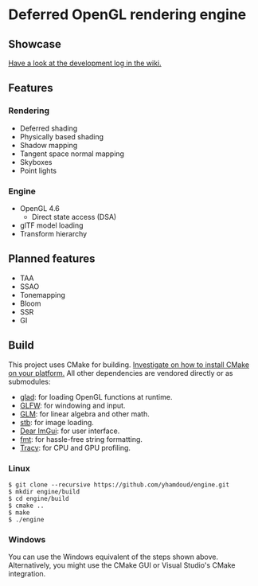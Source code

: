 # Deferred OpenGL rendering engine

## Showcase

[Have a look at the development log in the wiki.]( https://github.com/yhamdoud/engine/wiki/Development-Log)

## Features

### Rendering

- Deferred shading
- Physically based shading
- Shadow mapping
- Tangent space normal mapping
- Skyboxes
- Point lights

### Engine

- OpenGL 4.6
    - Direct state access (DSA)
- glTF model loading
- Transform hierarchy

## Planned features

- TAA
- SSAO
- Tonemapping
- Bloom
- SSR
- GI

## Build

This project uses CMake for
building. [Investigate on how to install CMake on your platform.](https://cmake.org/install/)
All other dependencies are vendored directly or as submodules:

- [glad](https://github.com/Dav1dde/glad): for loading OpenGL functions at runtime.
- [GLFW](https://github.com/glfw/glfw): for windowing and input.
- [GLM](https://github.com/g-truc/glm): for linear algebra and other math.
- [stb](https://github.com/nothings/stb): for image loading.
- [Dear ImGui](https://github.com/ocornut/imgui): for user interface.
- [fmt](https://github.com/fmtlib/fmt): for hassle-free string formatting.
- [Tracy](https://github.com/fmtlib/fmt): for CPU and GPU profiling.

### Linux

```shell
$ git clone --recursive https://github.com/yhamdoud/engine.git
$ mkdir engine/build
$ cd engine/build
$ cmake ..
$ make
$ ./engine
```

### Windows

You can use the Windows equivalent of the steps shown above. Alternatively, you might use the CMake GUI or Visual
Studio's CMake integration.
